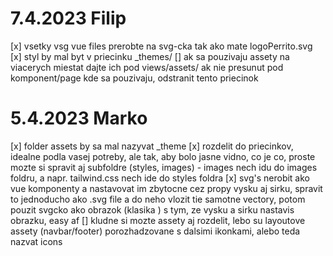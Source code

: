 # 7.4.2023 Filip
[x] vsetky vsg vue files prerobte na svg-cka tak ako mate logoPerrito.svg
[x] styl by mal byt v priecinku _themes/
[] ak sa pouzivaju assety na viacerych miestat dajte ich pod views/assets/ ak nie presunut pod komponent/page kde sa pouzivaju, odstranit tento priecinok

# 5.4.2023 Marko
[x] folder assets by sa mal nazyvat _theme
[x] rozdelit do priecinkov, idealne podla vasej potreby, ale tak, aby bolo jasne vidno, co je co, proste mozte si spravit aj subfoldre (styles, images)
    - images nech idu do images foldru, a napr. tailwind.css nech ide do styles foldra
[x] svg's nerobit ako vue komponenty a nastavovat im zbytocne cez propy vysku aj sirku, spravit to jednoducho ako .svg file a do neho vlozit tie samotne vectory, potom pouzit svgcko ako obrazok (klasika <img>) s tym, ze vysku a sirku nastavis obrazku, easy af
[] kludne si mozte assety aj rozdelit, lebo su layoutove assety (navbar/footer) porozhadzovane s dalsimi ikonkami, alebo teda nazvat icons